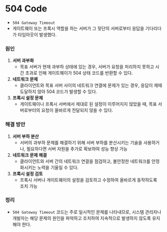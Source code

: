 # 504 Code
* `504 Gateway Timeout`
* 게이트웨이 또는 프록시 역할을 하는 서버가 그 뒷단의 서버로부터 응답을 기다리다가 타임아웃이 발생했다.

### 원인
1. **서버 과부화**
    * 목표 서버가 현재 과부하 상태에 있는 경우, 서버가 요청을 처리하지 못하고 시간 초과로 인해 게이트웨이가 504 상태 코드를 반환할 수 있다.
2. **네트워크 문제**
    * 클라이언트와 목표 서버 사이의 네트워크 연결에 문제가 있는 경우, 응답이 제때 도달하지 않아 504 코드가 발생할 수 있다.
3. **프록시 설정 문제**
    * 게이트웨이나 프록시 서버에서 제대로 된 설정이 이루어지지 않았을 때, 목표 서버로부터의 요청이 올바르게 전달되지 않을 수 있다.

### 해결 방안
1. **서버 부하 분산**
    * 서버의 과부하 문제를 해결하기 위해 서버 부하를 분산시키는 기술을 사용하거나, 필요하다면 서버 자원을 추가로 확보하여 성능 향상 가능
2. **네트워크 문제 해결**
    * 클라이언트와 서버 간의 네트워크 연결을 점검하고, 불안정한 네트워크를 안정화시키는 노력을 기울일 수 있다.
3. **프록시 설정 검토**
    * 프록시 서버나 게이트웨이의 설정을 검토하고 수정하여 올바르게 동작하도록 조치 가능

### 정리
* `504 Gateway Timeout` 코드는 주로 일시적인 문제를 나타내므로, 시스템 관리자나 개발자는 해당 문제의 원인을 파악하고 조치하여 지속적으로 발생하지 않도록 유지해야 한다.
